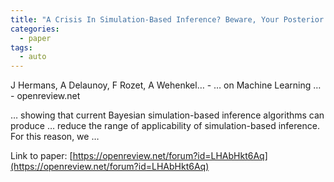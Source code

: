 ```yaml
---
title: "A Crisis In Simulation-Based Inference? Beware, Your Posterior Approximations Can Be Unfaithful"
categories:
  - paper
tags:
  - auto
---
```

J Hermans, A Delaunoy, F Rozet, A Wehenkel… - … on Machine Learning … - openreview.net

… showing that current Bayesian simulation-based inference algorithms can produce … reduce the range of applicability of simulation-based inference. For this reason, we …

Link to paper: [https://openreview.net/forum?id=LHAbHkt6Aq](https://openreview.net/forum?id=LHAbHkt6Aq)
